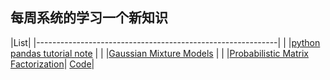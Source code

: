## 每周系统的学习一个新知识

|List|
|------------------------------------------------------------|       |
|[python pandas tutorial note](./Note/pandastutorial.md)              |       |
|[Gaussian Mixture Models](./Note/gmm.md)                          |        |
|[Probabilistic Matrix Factorization](https://people.eecs.berkeley.edu/~tinghuiz/papers/sdm12_kpmf.pdf)| [Code](./Note/pymc3.md)|
